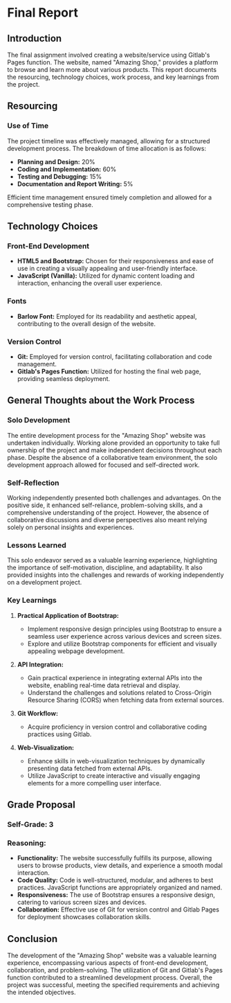 # Final Report

## Introduction

The final assignment involved creating a website/service using Gitlab's Pages function. The website, named "Amazing Shop," provides a platform to browse and learn more about various products. This report documents the resourcing, technology choices, work process, and key learnings from the project.

## Resourcing

### Use of Time

The project timeline was effectively managed, allowing for a structured development process. The breakdown of time allocation is as follows:

- **Planning and Design:** 20%
- **Coding and Implementation:** 60%
- **Testing and Debugging:** 15%
- **Documentation and Report Writing:** 5%

Efficient time management ensured timely completion and allowed for a comprehensive testing phase.

## Technology Choices

### Front-End Development

- **HTML5 and Bootstrap:** Chosen for their responsiveness and ease of use in creating a visually appealing and user-friendly interface.
- **JavaScript (Vanilla):** Utilized for dynamic content loading and interaction, enhancing the overall user experience.

### Fonts

- **Barlow Font:** Employed for its readability and aesthetic appeal, contributing to the overall design of the website.

### Version Control

- **Git:** Employed for version control, facilitating collaboration and code management.
- **Gitlab's Pages Function:** Utilized for hosting the final web page, providing seamless deployment.

## General Thoughts about the Work Process

### Solo Development

The entire development process for the "Amazing Shop" website was undertaken individually. Working alone provided an opportunity to take full ownership of the project and make independent decisions throughout each phase. Despite the absence of a collaborative team environment, the solo development approach allowed for focused and self-directed work.

### Self-Reflection

Working independently presented both challenges and advantages. On the positive side, it enhanced self-reliance, problem-solving skills, and a comprehensive understanding of the project. However, the absence of collaborative discussions and diverse perspectives also meant relying solely on personal insights and experiences.

### Lessons Learned

This solo endeavor served as a valuable learning experience, highlighting the importance of self-motivation, discipline, and adaptability. It also provided insights into the challenges and rewards of working independently on a development project.

### Key Learnings

1. **Practical Application of Bootstrap:**
   - Implement responsive design principles using Bootstrap to ensure a seamless user experience across various devices and screen sizes.
   - Explore and utilize Bootstrap components for efficient and visually appealing webpage development.

2. **API Integration:**
   - Gain practical experience in integrating external APIs into the website, enabling real-time data retrieval and display.
   - Understand the challenges and solutions related to Cross-Origin Resource Sharing (CORS) when fetching data from external sources.

3. **Git Workflow:**
   - Acquire proficiency in version control and collaborative coding practices using Gitlab.

4. **Web-Visualization:**
   - Enhance skills in web-visualization techniques by dynamically presenting data fetched from external APIs.
   - Utilize JavaScript to create interactive and visually engaging elements for a more compelling user interface.

## Grade Proposal

### Self-Grade: 3

### Reasoning:

- **Functionality:** The website successfully fulfills its purpose, allowing users to browse products, view details, and experience a smooth modal interaction.
- **Code Quality:** Code is well-structured, modular, and adheres to best practices. JavaScript functions are appropriately organized and named.
- **Responsiveness:** The use of Bootstrap ensures a responsive design, catering to various screen sizes and devices.
- **Collaboration:** Effective use of Git for version control and Gitlab Pages for deployment showcases collaboration skills.

## Conclusion

The development of the "Amazing Shop" website was a valuable learning experience, encompassing various aspects of front-end development, collaboration, and problem-solving. The utilization of Git and Gitlab's Pages function contributed to a streamlined development process. Overall, the project was successful, meeting the specified requirements and achieving the intended objectives.
